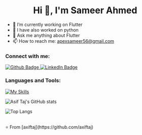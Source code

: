  <h1 align="center">Hi 👋, I'm Sameer Ahmed</h1>

- 🔭 I’m currently working on Flutter
- 🌱 I have also worked on python
- 💬 Ask me anything about Flutter 
- 📫 How to reach me: apexsameer56@gmail.com

  
### Connect with me:
<div id="badges">
  <a href="https://github.com/SameeerMAlik">
    <img src="https://img.shields.io/badge/Github-white?style=for-the-badge&logo=Github&logoColor=black" alt="Github Badge"/>
  </a>


  
   <a href="www.linkedin.com/in/sameer-ahmed-8b20412b7">
    <img src="https://img.shields.io/badge/LinkedIn-blue?style=for-the-badge&logo=twitter&logoColor=white" alt="LinkedIn Badge"/>
  </a>
</div>

### Languages and Tools:
[![My Skills](https://skillicons.dev/icons?i=flutter,dart,firebase,github,git,postman,figma,xd&perline=5)](https://skillicons.dev)

![Asif Taj's GitHub stats](https://github-readme-stats.vercel.app/api?username=axiftaj&show_icons=true&theme=dark)

![Top Langs](https://github-readme-stats.vercel.app/api/top-langs/?username=axiftaj&theme=dark)


<br>
⭐️ From [axiftaj](https://github.com/axiftaj)
